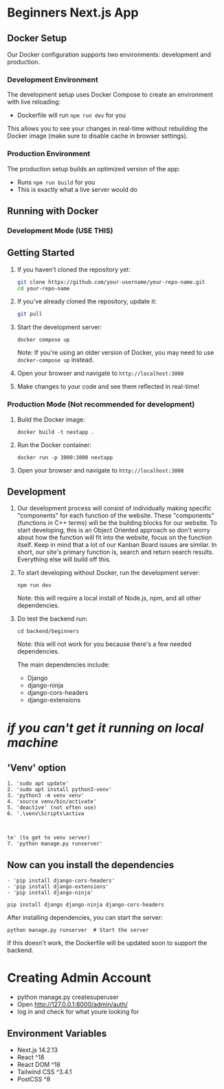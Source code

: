 # Beginners Next.js App

## Docker Setup

Our Docker configuration supports two environments: development and production.

### Development Environment

The development setup uses Docker Compose to create an environment with live reloading:

- Dockerfile will run `npm run dev` for you

This allows you to see your changes in real-time without rebuilding the Docker image (make sure to disable cache in browser settings).

### Production Environment

The production setup builds an optimized version of the app:

- Runs `npm run build` for you
- This is exactly what a live server would do

## Running with Docker

### Development Mode (USE THIS)

## Getting Started

1. If you haven't cloned the repository yet:

   ```bash
   git clone https://github.com/your-username/your-repo-name.git
   cd your-repo-name
   ```

2. If you've already cloned the repository, update it:

   ```bash
   git pull
   ```

3. Start the development server:

   ```shell
   docker compose up
   ```

   Note: If you're using an older version of Docker, you may need to use `docker-compose up` instead.

4. Open your browser and navigate to `http://localhost:3000`

5. Make changes to your code and see them reflected in real-time!

### Production Mode (Not recommended for development)

1. Build the Docker image:

   ```shell
   docker build -t nextapp .
   ```

2. Run the Docker container:

   ```shell
   docker run -p 3000:3000 nextapp
   ```

3. Open your browser and navigate to `http://localhost:3000`

## Development

1. Our development process will consist of individually making specific "components" for each function of the website. These "components" (functions in C++ terms) will be the building blocks for our website. To start developing, this is an Object Oriented approach so don't worry about how the function will fit into the website, focus on the function itself. Keep in mind that a lot of our Kanban Board issues are similar. In short, our site's primary function is, search and return search results. Everything else will build off this.

2. To start developing without Docker, run the development server:

   ```shell
   npm run dev
   ```

   Note: this will require a local install of Node.js, npm, and all other dependencies.

3. Do test the backend run:

   ```shell
   cd backend/beginners
   ```

   Note: this will not work for you because there's a few needed dependencies.

   The main dependencies include:
   - Django
   - django-ninja
   - django-cors-headers
   - django-extensions

# ***if you can't get it running on local machine***
 ## 'Venv' option 
	1. 'sudo apt update'
	2. 'sudo apt install python3-venv'
	3. 'python3 -m venv venv'
	4. 'source venv/bin/activate'
	5. 'deactive' (not often use)
	6. '.\venv\Scripts\activa
	
	
	
	te' (to get to venv server)
	7. 'python manage.py runserver'
	
##	Now can you install the dependencies
	- 'pip install django-cors-headers'
	- 'pip install django-extensions'
	- 'pip install django-ninja'

   ```shell
   pip install django django-ninja django-cors-headers
   ```

   After installing dependencies, you can start the server:

   ```shell
   python manage.py runserver  # Start the server
   ```

   If this doesn't work, the Dockerfile will be updated soon to support the backend.

   # Creating Admin Account
   - python manage.py createsuperuser
   - Open http://127.0.0.1:8000/admin/auth/
   - log in and check for what youre looking for

## Environment Variables

- Next.js 14.2.13
- React ^18
- React DOM ^18
- Tailwind CSS ^3.4.1
- PostCSS ^8

